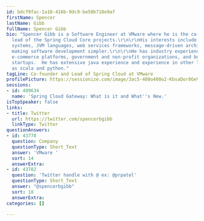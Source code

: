 ```yaml
---
id: bdcf9fac-1a10-416b-9dc9-be50b718e9af
firstName: Spencer
lastName: Gibb
fullName: Spencer Gibb
bio: "Spencer Gibb is a Software Engineer at VMware where he is the co-founder and
  lead of the Spring Cloud Core projects.\r\n\r\nHis interests include distributed
  systems, JVM languages, web services frameworks, message-driven architectures and
  making software development simpler.\r\n\r\nHe has industry experience in early
  e-commerce platforms, government and non-profit organizations, and business intelligence
  startups.  He has extensive java experience and experience in other languages such
  as scala and python."
tagLine: Co-founder and Lead of Spring Cloud at VMware
profilePicture: https://sessionize.com/image/3ac5-400o400o2-KbsaDor8GeVY3Q8P9MYTyp.jpg
sessions:
- id: 409634
  name: 'Spring Cloud Gateway: What is it and What''s New.'
isTopSpeaker: false
links:
- title: Twitter
  url: https://twitter.com/spencerbgibb
  linkType: Twitter
questionAnswers:
- id: 43778
  question: Company
  questionType: Short_Text
  answer: 'VMware '
  sort: 14
  answerExtra: 
- id: 43782
  question: 'Twitter handle with @ ex: @prpatel'
  questionType: Short_Text
  answer: "@spencerbgibb"
  sort: 18
  answerExtra: 
categories: []

---
```


